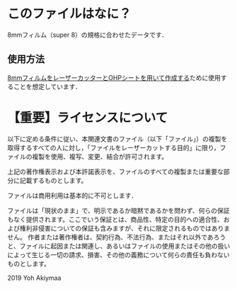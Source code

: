 
# このファイルはなに？
8mmフィルム（super 8）の規格に合わせたデータです．

## 使用方法
[8mmフィルムをレーザーカッターとOHPシートを用いて作成する](https://gutugutu3030.github.io/contents/8mmFilm/badapple/index.html)ために使用することを想定しています．

# 【重要】ライセンスについて
以下に定める条件に従い、本関連文書のファイル（以下「ファイル」）の複製を取得するすべての人に対し，「ファイルをレーザーカットする目的」に限り，ファイルの複製を使用、複写、変更、結合が許可されます。

上記の著作権表示および本許諾表示を、ファイルのすべての複製または重要な部分に記載するものとします。

ファイルは商用利用は基本的に不可とします．

ファイルは「現状のまま」で、明示であるか暗黙であるかを問わず、何らの保証もなく提供されます。ここでいう保証とは、商品性、特定の目的への適合性、および権利非侵害についての保証も含みますが、それに限定されるものではありません。 作者または著作権者は、契約行為、不法行為、またはそれ以外であろうと、ファイルに起因または関連し、あるいはファイルの使用またはその他の扱いによって生じる一切の請求、損害、その他の義務について何らの責任も負わないものとします。

2019 Yoh Akiymaa